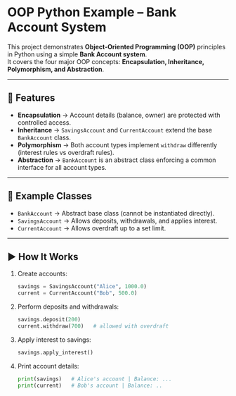 # OOP Python Example – Bank Account System

This project demonstrates **Object-Oriented Programming (OOP)** principles in Python using a simple **Bank Account system**.  
It covers the four major OOP concepts: **Encapsulation, Inheritance, Polymorphism, and Abstraction**.

---

## 📌 Features
- **Encapsulation** → Account details (balance, owner) are protected with controlled access.  
- **Inheritance** → `SavingsAccount` and `CurrentAccount` extend the base `BankAccount` class.  
- **Polymorphism** → Both account types implement `withdraw` differently (interest rules vs overdraft rules).  
- **Abstraction** → `BankAccount` is an abstract class enforcing a common interface for all account types.  

---

## 🏦 Example Classes
- `BankAccount` → Abstract base class (cannot be instantiated directly).  
- `SavingsAccount` → Allows deposits, withdrawals, and applies interest.  
- `CurrentAccount` → Allows overdraft up to a set limit.  

---

## ▶️ How It Works
1. Create accounts:
   ```python
   savings = SavingsAccount("Alice", 1000.0)
   current = CurrentAccount("Bob", 500.0)
2. Perform deposits and withdrawals:
   ```python
   savings.deposit(200)
   current.withdraw(700)   # allowed with overdraft
3. Apply interest to savings:
   ```python
   savings.apply_interest()
4. Print account details:
   ```python
   print(savings)   # Alice's account | Balance: ...
   print(current)   # Bob's account | Balance: ..

